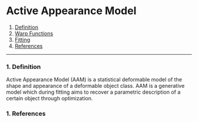 Active Appearance Model
=======================

1. [Definition](#definition)
2. [Warp Functions](#warp)
3. [Fitting](#fitting)
4. [References](#references)

---------------------------------------

### <a name="definition"></a>1. Definition
Active Appearance Model (AAM) is a statistical deformable model of the shape and appearance of a deformable object class.
AAM is a generative model which during fitting aims to recover a parametric description of a certain object through optimization.


### <a name="definition"></a>1. References
